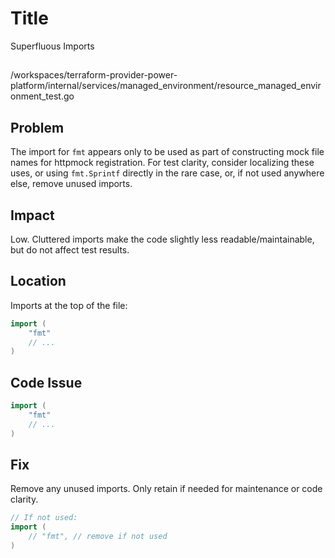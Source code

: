 # Title

Superfluous Imports

##

/workspaces/terraform-provider-power-platform/internal/services/managed_environment/resource_managed_environment_test.go

## Problem

The import for `fmt` appears only to be used as part of constructing mock file names for httpmock registration. For test clarity, consider localizing these uses, or using `fmt.Sprintf` directly in the rare case, or, if not used anywhere else, remove unused imports.

## Impact

Low. Cluttered imports make the code slightly less readable/maintainable, but do not affect test results.

## Location

Imports at the top of the file:

```go
import (
    "fmt"
    // ...
)
```

## Code Issue

```go
import (
    "fmt"
    // ...
)
```

## Fix

Remove any unused imports. Only retain if needed for maintenance or code clarity.

```go
// If not used:
import (
    // "fmt", // remove if not used
)
```

